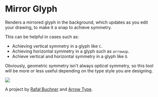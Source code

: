 # Mirror Glyph

Renders a mirrored glyph in the background, which updates as you edit your drawing, to make it a snap to achieve symmetry.

This can be helpful in cases such as:
- Achieving vertical symmetry in a glyph like `C`.
- Achieving horizontal symmetry in a glyph such as `arrowup`.
- Achieve vertical and horizontal symmetry in a glyph like `O`.

Obviously, geometric symmetry isn't always _optical_ symmetry, so this tool will be more or less useful depending on the type style you are designing.

<img src="https://media.giphy.com/media/60rUZAj7OHOiCsbPJY/giphy.gif">

A project by [Rafał Buchner](http://rafalbuchner.com) and [Arrow Type](https://arrowtype.com).